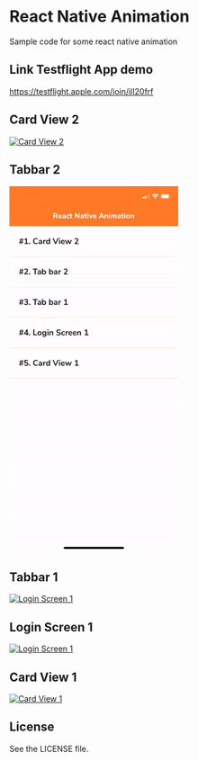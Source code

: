 # React Native Animation 
Sample code for some react native animation

## Link Testflight App demo
https://testflight.apple.com/join/ilI20frf 

## Card View 2
<div style="justify-content: center; align-items: center;">
<a href=""><img width="300px" src="https://github.com/lqduongdev/gif-storage/blob/master/card_view_2.gif?raw=true" title="Card View 2" /></a>
</div>

## Tabbar 2
<div style="justify-content: center; align-items: center;">
<a href=""><img width="300px" src="https://github.com/lqduongdev/gif-storage/blob/master/tabbar_2.gif?raw=true" title="Tabbar 2" /></a>
</div>

## Tabbar 1
<div style="justify-content: center; align-items: center;">
<a href=""><img width="300px" src="https://github.com/lqduongdev/gif-storage/blob/master/tabbar_1.gif?raw=true" title="Login Screen 1" /></a>
</div>

## Login Screen 1
<div style="justify-content: center; align-items: center;">
<a href=""><img width="300px" src="https://github.com/lqduongdev/gif-storage/blob/master/login_screen_1.gif?raw=true" title="Login Screen 1" /></a>
</div>


## Card View 1
<div style="justify-content: center; align-items: center;">
<a href=""><img width="300px" src="https://github.com/lqduongdev/gif-storage/blob/master/card_view_1.gif?raw=true" title="Card View 1" /></a>
</div>

## License
See the LICENSE file.

